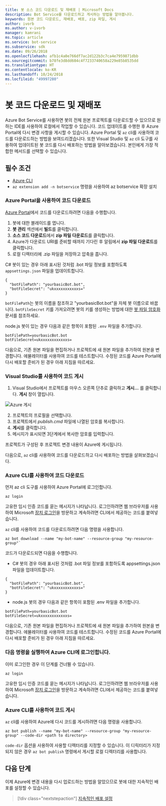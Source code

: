 ```yaml
---
title: 봇 소스 코드 다운로드 및 재배포 | Microsoft Docs
description: Bot Service를 다운로드하고 게시하는 방법을 알아봅니다.
keywords: 원본 코드 다운로드, 재배포, 배포, zip 파일, 게시
author: ivorb
ms.author: v-ivorb
manager: kamrani
ms.topic: article
ms.service: bot-service
ms.subservice: sdk
ms.date: 09/26/2018
ms.openlocfilehash: afb1c4a0e766df7ac2d122b3c7ca4e7959871dbb
ms.sourcegitcommit: b78fe3d8dd604c4f7233740658a229e85b8535dd
ms.translationtype: HT
ms.contentlocale: ko-KR
ms.lasthandoff: 10/24/2018
ms.locfileid: "49997280"
---
```

# <a name="download-and-redeploy-bot-code"></a>봇 코드 다운로드 및 재배포
Azure Bot Service를 사용하면 봇의 전체 원본 프로젝트를 다운로드할 수 있으므로 원하는 IDE를 사용하여 로컬에서 작업할 수 있습니다. 코드 업데이트를 수행한 후 Azure Portal에 다시 변경 사항을 게시할 수 있습니다. Azure Portal 및 `az` cli를 사용하여 코드를 다운로드하는 방법을 보여드리겠습니다. 또한 Visual Studio 및 `az` cli 도구를 사용하여 업데이트된 봇 코드를 다시 배포하는 방법을 알아보겠습니다. 본인에게 가장 적합한 메서드를 선택할 수 있습니다.

## <a name="prerequisites"></a>필수 조건
- [Azure CLI](https://docs.microsoft.com/en-us/cli/azure/?view=azure-cli-latest)
- `az extension add -n botservice` 명령을 사용하여 az botservice 확장 설치

### <a name="download-code-using-the-azure-portal"></a>Azure Portal을 사용하여 코드 다운로드
[Azure Portal](https://portal.azure.com)에서 코드를 다운로드하려면 다음을 수행합니다.
1. 봇에 대한 블레이드를 엽니다.
1. **봇 관리** 섹션에서 **빌드**를 클릭합니다.
1. **소스 코드 다운로드**에서 **zip 파일 다운로드**를 클릭합니다.
1. Azure가 다운로드 URI를 준비할 때까지 기다린 후 알림에서 **zip 파일 다운로드**를 클릭합니다.
1. 로컬 디렉터리에 .zip 파일을 저장하고 압축을 풉니다.

C# 봇이 있는 경우 아래 표시된 것처럼 .bot 파일 정보를 포함하도록 `appsettings.json` 파일을 업데이트합니다.

```
{
  "botFilePath": "yourbasicBot.bot",
  "botFileSecret": "ukxxxxxxxxxxxs="
}
```
`botFilePath`는 봇의 이름을 참조하고 "yourbasicBot.bot"을 자체 봇 이름으로 바꿉니다. `botFileSecret` 키를 가져오려면 봇의 키를 생성하는 방법에 대한 [봇 파일 암호화](https://aka.ms/bot-file-encryption) 문서를 참조하세요.


node.js 봇이 있는 경우 다음과 같은 항목이 포함된 `.env` 파일을 추가합니다.
```
botFilePath=yourbasicBot.bot
botFileSecret=ukxxxxxxxxxxxxs=
```

다음으로, 기존 원본 파일을 편집하거나 프로젝트에 새 원본 파일을 추가하여 원본을 변경합니다. 에뮬레이터를 사용하여 코드를 테스트합니다. 수정된 코드를 Azure Portal에 다시 배포할 준비가 된 경우 아래 지침을 따르세요.

### <a name="publish-code-using-visual-studio"></a>Visual Studio를 사용하여 코드 게시
1. Visual Studio에서 프로젝트를 마우스 오른쪽 단추로 클릭하고 **게시...** 를 클릭합니다. **게시** 창이 열립니다.

![Azure 게시](~/media/azure-bot-build/azure-csharp-publish.png)

2. 프로젝트의 프로필을 선택합니다.
3. 프로젝트에서 _publish.cmd_ 파일에 나열된 암호를 복사합니다.
4. **게시**를 클릭합니다.
5. 메시지가 표시되면 3단계에서 복사한 암호를 입력합니다.   

프로젝트가 구성된 후 프로젝트 변경 내용이 Azure에 게시됩니다. 

다음으로, `az` cli를 사용하여 코드를 다운로드하고 다시 배포하는 방법을 살펴보겠습니다.

### <a name="download-code-using-azure-cli"></a>Azure CLI를 사용하여 코드 다운로드

먼저 az cli 도구를 사용하여 Azure Portal에 로그인합니다.

```azcli
az login
```

고유한 임시 인증 코드를 묻는 메시지가 나타납니다. 로그인하려면 웹 브라우저를 사용하여 Microsoft [장치 로그인](https://microsoft.com/devicelogin)을 방문하고 계속하려면 CLI에서 제공하는 코드를 붙여넣습니다.

`az` cli를 사용하여 코드를 다운로드하려면 다음 명령을 사용합니다.
```azcli
az bot download --name "my-bot-name" --resource-group "my-resource-group"`
```
코드가 다운로드되면 다음을 수행합니다.
- C# 봇의 경우 아래 표시된 것처럼 .bot 파일 정보를 포함하도록 appsettings.json 파일을 업데이트합니다.

```
{
  "botFilePath": "yourbasicBot.bot",
  "botFileSecret": "ukxxxxxxxxxxxs="
}
```

- node.js 봇의 경우 다음과 같은 항목이 포함된 .env 파일을 추가합니다.

```
botFilePath=yourbasicBot.bot
botFileSecret=ukxxxxxxxxxxxxs=
```

다음으로, 기존 원본 파일을 편집하거나 프로젝트에 새 원본 파일을 추가하여 원본을 변경합니다. 에뮬레이터를 사용하여 코드를 테스트합니다. 수정된 코드를 Azure Portal에 다시 배포할 준비가 된 경우 아래 지침을 따르세요.

### <a name="login-to-azure-cli-by-running-the-following-command"></a>다음 명령을 실행하여 Azure CLI에 로그인합니다.
이미 로그인한 경우 이 단계를 건너뛸 수 있습니다.

```azcli
az login
```
고유한 임시 인증 코드를 묻는 메시지가 나타납니다. 로그인하려면 웹 브라우저를 사용하여 Microsoft [장치 로그인](https://microsoft.com/devicelogin)을 방문하고 계속하려면 CLI에서 제공하는 코드를 붙여넣습니다.

### <a name="publish-code-using-azure-cli"></a>Azure CLI를 사용하여 코드 게시
`az` cli를 사용하여 Azure에 다시 코드를 게시하려면 다음 명령을 사용합니다.
```azcli
az bot publish --name "my-bot-name" --resource-group "my-resource-group" --code-dir <path to directory> 
```

`code-dir` 옵션을 사용하여 사용할 디렉터리를 지정할 수 있습니다. 이 디릭터리가 지정되지 않은 경우 `az bot publish` 명령에서 게시할 로컬 디렉터리를 사용합니다.

## <a name="next-steps"></a>다음 단계
이제 Azure에 변경 내용을 다시 업로드하는 방법을 알았으므로 봇에 대한 지속적인 배포를 설정할 수 있습니다.

> [!div class="nextstepaction"]
> [지속적인 배포 설정](bot-service-build-continuous-deployment.md)
